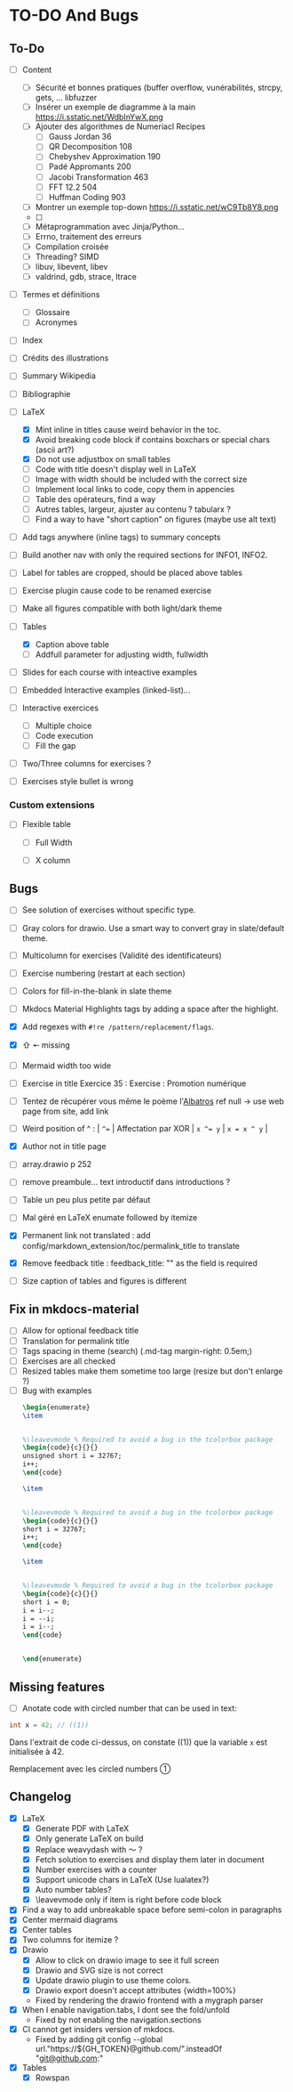 # TO-DO And Bugs

## To-Do

- [ ] Content
  - [ ] Sécurité et bonnes pratiques (buffer overflow, vunérabilités, strcpy, gets, ... libfuzzer
  - [ ] Insérer un exemple de diagramme à la main https://i.sstatic.net/WdbInYwX.png
  - [ ] Ajouter des algorithmes de Numeriacl Recipes
    - [ ] Gauss Jordan 36
    - [ ] QR Decomposition 108
    - [ ] Chebyshev Approximation 190
    - [ ] Padé Appromants 200
    - [ ] Jacobi Transformation 463
    - [ ] FFT 12.2 504
    - [ ] Huffman Coding 903
  - [ ] Montrer un exemple top-down https://i.sstatic.net/wC9Tb8Y8.png
  - [ ]
  - [ ] Métaprogrammation avec Jinja/Python...
  - [ ] Errno, traitement des erreurs
  - [ ] Compilation croisée
  - [ ] Threading? SIMD
  - [ ] libuv, libevent, libev
  - [ ] valdrind, gdb, strace, ltrace
- [ ] Termes et définitions
  - [ ] Glossaire
  - [ ] Acronymes
- [ ] Index
- [ ] Crédits des illustrations
- [ ] Summary Wikipedia
- [ ] Bibliographie

- [ ] LaTeX
  - [x] Mint inline in titles cause weird behavior in the toc.
  - [x] Avoid breaking code block if contains boxchars or special chars (ascii art?)
  - [x] Do not use adjustbox on small tables
  - [ ] Code with title doesn't display well in LaTeX
  - [ ] Image with width should be included with the correct size
  - [ ] Implement local links to code, copy them in appencies
  - [ ] Table des opérateurs, find a way
  - [ ] Autres tables, largeur, ajuster au contenu ? tabularx ?
  - [ ] Find a way to have "short caption" on figures (maybe use alt text)
- [ ] Add tags anywhere (inline tags) to summary concepts
- [ ] Build another nav with only the required sections for INFO1, INFO2.
- [ ] Label for tables are cropped, should be placed above tables
- [ ] Exercise plugin cause code to be renamed exercise
- [ ] Make all figures compatible with both light/dark theme
- [ ] Tables
  - [x] Caption above table
  - [ ] Addfull parameter for adjusting width, fullwidth
- [ ] Slides for each course with inteactive examples
- [ ] Embedded Interactive examples (linked-list)...
- [ ] Interactive exercices
  - [ ] Multiple choice
  - [ ] Code execution
  - [ ] Fill the gap
- [ ] Two/Three columns for exercises ?
- [ ] Exercises style bullet is wrong



### Custom extensions

- [ ] Flexible table
  - [ ] Full Width
  - [ ] X column


## Bugs

- [ ] See solution of exercises without specific type.
- [ ] Gray colors for drawio. Use a smart way to convert gray in slate/default theme.
- [ ] Multicolumn for exercises (Validité des identificateurs)
- [ ] Exercise numbering (restart at each section)
- [ ] Colors for fill-in-the-blank in slate theme
- [ ] Mkdocs Material Highlights tags by adding a space after the highlight.
- [x] Add regexes with `#!re /pattern/replacement/flags`.
- [x] ⇧ 🠔 missing
- [ ] Mermaid width too wide
- [ ] Exercise in title Exercice 35 : Exercise : Promotion numérique
- [ ] Tentez de récupérer vous même le poème l'[Albatros](/assets/src/albatros.txt) ref null -> use web page from site, add link
- [ ] Weird position of ^ : | `^=`                 | Affectation par XOR             | `x ^= y`                 | `x = x ^ y`                 |

- [x] Author not in title page
- [ ] array.drawio p 252
- [ ] remove preambule… text introductif dans introductions ?
- [ ] Table un peu plus petite par défaut
- [ ] Mal géré en LaTeX enumate followed by itemize
- [x] Permanent link not translated : add config/markdown_extension/toc/permalink_title to translate
- [x] Remove feedback title : feedback_title: "" as the field is required
- [ ] Size caption of tables and figures is different

## Fix in mkdocs-material

- [ ] Allow for optional feedback title
- [ ] Translation for permalink title
- [ ] Tags spacing in theme (search) (.md-tag margin-right: 0.5em;)
- [ ] Exercises are all checked
- [ ] Resized tables make them sometime too large (resize but don't enlarge ?)
- [ ] Bug with examples
    ```latex
    \begin{enumerate}
    \item


    %\leavevmode % Required to avoid a bug in the tcolorbox package
    \begin{code}{c}{}{}
    unsigned short i = 32767;
    i++;
    \end{code}

    \item


    %\leavevmode % Required to avoid a bug in the tcolorbox package
    \begin{code}{c}{}{}
    short i = 32767;
    i++;
    \end{code}

    \item


    %\leavevmode % Required to avoid a bug in the tcolorbox package
    \begin{code}{c}{}{}
    short i = 0;
    i = i--;
    i = --i;
    i = i--;
    \end{code}


    \end{enumerate}
    ```

## Missing features

- [ ] Anotate code with circled number that can be used in text:

```c
int x = 42; // ((1))
```

Dans l'extrait de code ci-dessus, on constate ((1)) que la variable `x` est initialisée à 42.

Remplacement avec les circled numbers ①

## Changelog

- [x] LaTeX
  - [x] Generate PDF with LaTeX
  - [x] Only generate LaTeX on build
  - [x] Replace weavydash with 〜 ?
  - [x] Fetch solution to exercises and display them later in document
  - [x] Number exercises with a counter
  - [x] Support unicode chars in LaTeX (Use lualatex?)
  - [x] Auto number tables?
  - [x] \leavevmode only if item is right before code block
- [x] Find a way to add unbreakable space before semi-colon in paragraphs
- [x] Center mermaid diagrams
- [x] Center tables
- [x] Two columns for itemize ?
- [x] Drawio
  - [x] Allow to click on drawio image to see it full screen
  - [x] Drawio and SVG size is not correct
  - [x] Update drawio plugin to use theme colors.
  - [x] Drawio export doesn't accept attributes {width=100%}
  - Fixed by rendering the drawio frontend with a mygraph parser
- [x] When I enable navigation.tabs, I dont see the fold/unfold
  - Fixed by not enabling the navigation.sections
- [x] CI cannot get insiders version of mkdocs.
  - Fixed by adding git config --global url."https://${GH_TOKEN}@github.com/".insteadOf "git@github.com:"
- [x] Tables
  - [x] Rowspan